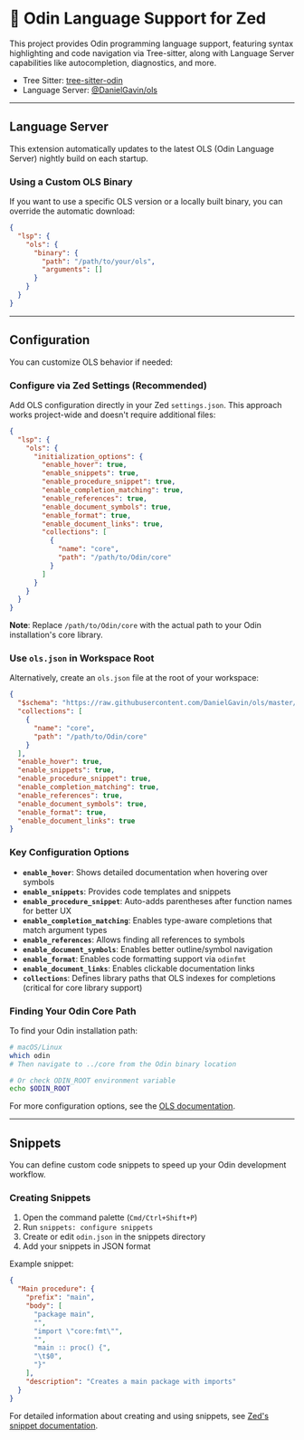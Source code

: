 # 🔨 Odin Language Support for Zed

This project provides Odin programming language support, featuring syntax highlighting and code navigation via Tree-sitter, along with Language Server capabilities like autocompletion, diagnostics, and more.

- Tree Sitter: [tree-sitter-odin](https://github.com/tree-sitter-grammars/tree-sitter-odin)
- Language Server: [@DanielGavin/ols](https://github.com/DanielGavin/ols)

---

## Language Server

This extension automatically updates to the latest OLS (Odin Language Server) nightly build on each startup.

### Using a Custom OLS Binary

If you want to use a specific OLS version or a locally built binary, you can override the automatic download:

```json
{
  "lsp": {
    "ols": {
      "binary": {
        "path": "/path/to/your/ols",
        "arguments": []
      }
    }
  }
}
```

---

## Configuration

You can customize OLS behavior if needed:

### Configure via Zed Settings (Recommended)

Add OLS configuration directly in your Zed `settings.json`. This approach works project-wide and doesn't require additional files:

```json
{
  "lsp": {
    "ols": {
      "initialization_options": {
        "enable_hover": true,
        "enable_snippets": true,
        "enable_procedure_snippet": true,
        "enable_completion_matching": true,
        "enable_references": true,
        "enable_document_symbols": true,
        "enable_format": true,
        "enable_document_links": true,
        "collections": [
          {
            "name": "core",
            "path": "/path/to/Odin/core"
          }
        ]
      }
    }
  }
}
```

**Note**: Replace `/path/to/Odin/core` with the actual path to your Odin installation's core library.

### Use `ols.json` in Workspace Root

Alternatively, create an `ols.json` file at the root of your workspace:

```json
{
  "$schema": "https://raw.githubusercontent.com/DanielGavin/ols/master/misc/ols.schema.json",
  "collections": [
    {
      "name": "core",
      "path": "/path/to/Odin/core"
    }
  ],
  "enable_hover": true,
  "enable_snippets": true,
  "enable_procedure_snippet": true,
  "enable_completion_matching": true,
  "enable_references": true,
  "enable_document_symbols": true,
  "enable_format": true,
  "enable_document_links": true
}
```

### Key Configuration Options

- **`enable_hover`**: Shows detailed documentation when hovering over symbols
- **`enable_snippets`**: Provides code templates and snippets
- **`enable_procedure_snippet`**: Auto-adds parentheses after function names for better UX
- **`enable_completion_matching`**: Enables type-aware completions that match argument types
- **`enable_references`**: Allows finding all references to symbols
- **`enable_document_symbols`**: Enables better outline/symbol navigation
- **`enable_format`**: Enables code formatting support via `odinfmt`
- **`enable_document_links`**: Enables clickable documentation links
- **`collections`**: Defines library paths that OLS indexes for completions (critical for core library support)

### Finding Your Odin Core Path

To find your Odin installation path:

```bash
# macOS/Linux
which odin
# Then navigate to ../core from the Odin binary location

# Or check ODIN_ROOT environment variable
echo $ODIN_ROOT
```

For more configuration options, see the [OLS documentation](https://github.com/DanielGavin/ols#configuration).

---

## Snippets

You can define custom code snippets to speed up your Odin development workflow.

### Creating Snippets

1. Open the command palette (`Cmd/Ctrl+Shift+P`)
2. Run `snippets: configure snippets`
3. Create or edit `odin.json` in the snippets directory
4. Add your snippets in JSON format

Example snippet:

```json
{
  "Main procedure": {
    "prefix": "main",
    "body": [
      "package main",
      "",
      "import \"core:fmt\"",
      "",
      "main :: proc() {",
      "\t$0",
      "}"
    ],
    "description": "Creates a main package with imports"
  }
}
```

For detailed information about creating and using snippets, see [Zed's snippet documentation](https://zed.dev/docs/snippets).
